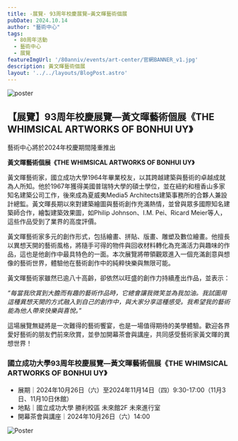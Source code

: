```yaml
---
title: -展覽- 93周年校慶展覽—黃文暉藝術個展
pubDate: 2024.10.14
author: "藝術中心"
tags:
  - 80周年活動
  - 藝術中心
  - 展覽
featureImgUrl: '/80anniv/events/art-center/官網BANNER_v1.jpg'
description: 黃文暉藝術個展
layout: '../../layouts/BlogPost.astro'
---
```


![poster](/80anniv/events/art-center/官網BANNER_v1.jpg)

## 【展覽】93周年校慶展覽—黃文暉藝術個展《THE WHIMSICAL ARTWORKS OF BONHUI UY》

藝術中心將於2024年校慶期間隆重推出

__黃文暉藝術個展《THE WHIMSICAL ARTWORKS OF BONHUI UY》__
 
黃文暉藝術家，國立成功大學1964年畢業校友，以其跨越建築與藝術的卓越成就為人所知。他於1967年獲得美國普瑞特大學的碩士學位，並在紐約和檀香山多家知名建築公司工作，後來成為夏威夷Media5 Architects建築事務所的合夥人兼設計總監。黃文暉長期以來對建築繪圖與藝術創作充滿熱情，並曾與眾多國際知名建築師合作，繪製建築效果圖，如Philip Johnson、I.M. Pei、Ricard Meier等人，這些作品受到了業界的高度評價。

黃文暉藝術家多元的創作形式，包括繪畫、拼貼、版畫、雕塑及數位繪畫。他擅長以異想天開的藝術風格，將隨手可得的物件與回收材料轉化為充滿活力與趣味的作品，這也是他創作中最具特色的一面。本次展覽將帶領觀眾進入一個充滿創意與想像的藝術世界，體驗他在藝術創作中的純粹快樂與無限可能。

黃文暉藝術家雖然已逾八十高齡，卻依然以旺盛的創作力持續產出作品，並表示：

_“每當我欣賞到大膽而有趣的藝術作品時，它總會讓我微笑並為我加油。我試圖用這種異想天開的方式融入到自己的創作中，與大家分享這種感受。我希望我的藝術能為他人帶來快樂與喜悅。”_

這場展覽無疑將是一次難得的藝術饗宴，也是一場值得期待的美學體驗。歡迎各界愛好藝術的朋友們前來欣賞，並參加開幕茶會與講座，共同感受藝術家黃文暉的異想世界！
 
### 國立成功大學93周年校慶展覽—黃文暉藝術個展《THE WHIMSICAL ARTWORKS OF BONHUI UY》
- 展期｜2024年10月26日（六）至2024年11月14日（四）9:30-17:00（11月3日、11月10日休館）
- 地點｜國立成功大學 勝利校區 未來館2F 未來進行室
- 開幕茶會與講座｜2024年10月26日（六）14:00

![Poster](/80anniv/events/art-center/海報RGB-02.jpg)